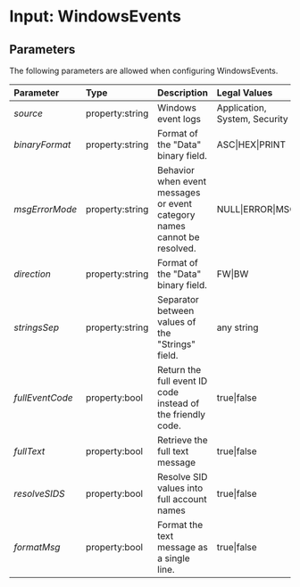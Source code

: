 
# Input: WindowsEvents

## Parameters
The following parameters are allowed when configuring WindowsEvents.

| Parameter         |     Type       |  Description                                                             | Legal Values                  |  Default |
| :---------------- |:---------------| :----------------------------------------------------------------------- | :---------------------------  | :-- |
| *source*          | property:string |Windows event logs                                                       | Application, System, Security |     |
| *binaryFormat*    | property:string |Format of the "Data" binary field.                                       | ASC\|HEX\|PRINT               | ASC |
| *msgErrorMode*    | property:string |Behavior when event messages or event category names cannot be resolved. |NULL\|ERROR\|MSG               | MSG |
| *direction*       | property:string |Format of the "Data" binary field.                                       | FW\|BW                        | FW  |
| *stringsSep*      | property:string |Separator between values of the "Strings" field.                         | any string                    | \| |
| *fullEventCode*   | property:bool   |Return the full event ID code instead of the friendly code.              | true\|false                   | false |
| *fullText*        | property:bool   |Retrieve the full text message                                           | true\|false                   | true |
| *resolveSIDS*     | property:bool   |Resolve SID values into full account names                               | true\|false                   | true |
| *formatMsg*       | property:bool   |Format the text message as a single line.                                | true\|false                   | true |